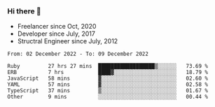 ### Hi there 👋

- Freelancer since Oct, 2020
- Developer since July, 2017
- Structral Engineer since July, 2012

<!--START_SECTION:waka-->

```text
From: 02 December 2022 - To: 09 December 2022

Ruby         27 hrs 27 mins  ██████████████████▒░░░░░░   73.69 %
ERB          7 hrs           ████▓░░░░░░░░░░░░░░░░░░░░   18.79 %
JavaScript   58 mins         ▓░░░░░░░░░░░░░░░░░░░░░░░░   02.60 %
YAML         57 mins         ▓░░░░░░░░░░░░░░░░░░░░░░░░   02.58 %
TypeScript   37 mins         ▒░░░░░░░░░░░░░░░░░░░░░░░░   01.67 %
Other        9 mins          ░░░░░░░░░░░░░░░░░░░░░░░░░   00.44 %
```

<!--END_SECTION:waka-->

